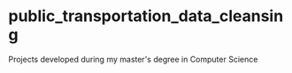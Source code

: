 # public_transportation_data_cleansing
Projects developed during my master's degree in Computer Science
